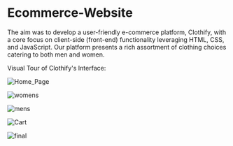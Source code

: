 # Ecommerce-Website
The aim was to develop a user-friendly e-commerce platform, Clothify, with a core focus on client-side (front-end) functionality leveraging HTML, CSS, and JavaScript. Our platform presents a rich assortment of clothing choices catering to both men and women.

Visual Tour of Clothify's Interface:

![Home_Page](https://github.com/SubhikshaKarna/Clothify-Ecommerce-Website/assets/149041362/064349ab-0728-4934-a6c5-625a313a2326)

![womens](https://github.com/SubhikshaKarna/Clothify-Ecommerce-Website/assets/149041362/7a1239b1-edbc-49fe-9a70-fd1753b778b5)

![mens](https://github.com/SubhikshaKarna/Clothify-Ecommerce-Website/assets/149041362/3ad463ce-98bf-4620-ba18-902b65edf9a1)

![Cart](https://github.com/SubhikshaKarna/Clothify-Ecommerce-Website/assets/149041362/2fbfdbfc-f2f4-45f0-8579-e10d6b8e36d9)

![final](https://github.com/SubhikshaKarna/Clothify-Ecommerce-Website/assets/149041362/8fc412ae-3427-4cb9-9a01-7cec5df7d4aa)

